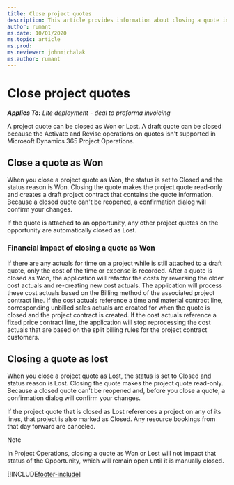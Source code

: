 ```yaml
---
title: Close project quotes
description: This article provides information about closing a quote in Project Operations.
author: rumant
ms.date: 10/01/2020
ms.topic: article
ms.prod:
ms.reviewer: johnmichalak
ms.author: rumant
---
```


# Close project quotes

_**Applies To:** Lite deployment - deal to proforma invoicing_

A project quote can be closed as Won or Lost. A draft quote can be closed because the Activate and Revise operations on quotes isn't supported in Microsoft Dynamics 365 Project Operations.

## Close a quote as Won

When you close a project quote as Won, the status is set to Closed and the status reason is Won. Closing the quote makes the project quote read-only and creates a draft project contract that contains the quote information. Because a closed quote can't be reopened, a confirmation dialog will confirm your changes.

If the quote is attached to an opportunity, any other project quotes on the opportunity are automatically closed as Lost.

### Financial impact of closing a quote as Won

If there are any actuals for time on a project while is still attached to a draft quote, only the cost of the time or expense is recorded. 
After a quote is closed as Won, the application will refactor the costs by reversing the older cost actuals and re-creating new cost actuals. The application will process these cost actuals based on the Billing method of the associated project contract line. If the cost actuals reference a time and material contract line, corresponding unbilled sales actuals are created for when the quote is closed and the project contract is created. If the cost actuals reference a fixed price contract line, the application will stop reprocessing the cost actuals that are based on the split billing rules for the project contract customers.

## Closing a quote as lost

When you close a project quote as Lost, the status is set to Closed and status reason is Lost. Closing the quote makes the project quote read-only. Because a closed quote can't be reopened and, before you close a quote, a confirmation dialog will confirm your changes.

If the project quote that is closed as Lost references a project on any of its lines, that project is also marked as Closed. Any resource bookings from that day forward are canceled.

> [!NOTE]
> In Project Operations, closing a quote as Won or Lost will not impact that status of the Opportunity, which will remain open until it is manually closed.


[!INCLUDE[footer-include](../../includes/footer-banner.md)]
